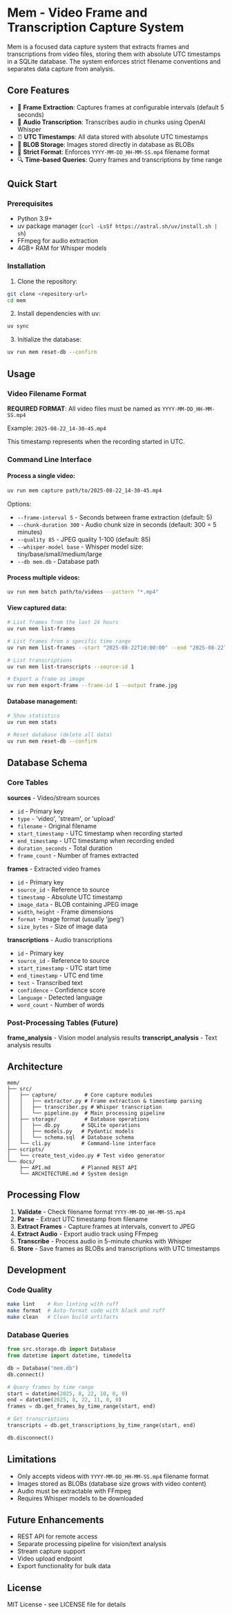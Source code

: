 # Mem - Video Frame and Transcription Capture System

Mem is a focused data capture system that extracts frames and transcriptions from video files, storing them with absolute UTC timestamps in a SQLite database. The system enforces strict filename conventions and separates data capture from analysis.

## Core Features

- 📸 **Frame Extraction**: Captures frames at configurable intervals (default 5 seconds)
- 🎤 **Audio Transcription**: Transcribes audio in chunks using OpenAI Whisper
- ⏰ **UTC Timestamps**: All data stored with absolute UTC timestamps
- 💾 **BLOB Storage**: Images stored directly in database as BLOBs
- 📝 **Strict Format**: Enforces `YYYY-MM-DD_HH-MM-SS.mp4` filename format
- 🔍 **Time-based Queries**: Query frames and transcriptions by time range

## Quick Start

### Prerequisites

- Python 3.9+ 
- uv package manager (`curl -LsSf https://astral.sh/uv/install.sh | sh`)
- FFmpeg for audio extraction
- 4GB+ RAM for Whisper models

### Installation

1. Clone the repository:
```bash
git clone <repository-url>
cd mem
```

2. Install dependencies with uv:
```bash
uv sync
```

3. Initialize the database:
```bash
uv run mem reset-db --confirm
```

## Usage

### Video Filename Format

**REQUIRED FORMAT**: All video files must be named as `YYYY-MM-DD_HH-MM-SS.mp4`

Example: `2025-08-22_14-30-45.mp4`

This timestamp represents when the recording started in UTC.

### Command Line Interface

#### Process a single video:
```bash
uv run mem capture path/to/2025-08-22_14-30-45.mp4
```

Options:
- `--frame-interval 5` - Seconds between frame extraction (default: 5)
- `--chunk-duration 300` - Audio chunk size in seconds (default: 300 = 5 minutes)
- `--quality 85` - JPEG quality 1-100 (default: 85)
- `--whisper-model base` - Whisper model size: tiny/base/small/medium/large
- `--db mem.db` - Database path

#### Process multiple videos:
```bash
uv run mem batch path/to/videos --pattern "*.mp4"
```

#### View captured data:
```bash
# List frames from the last 24 hours
uv run mem list-frames

# List frames from a specific time range
uv run mem list-frames --start "2025-08-22T10:00:00" --end "2025-08-22T11:00:00"

# List transcriptions
uv run mem list-transcripts --source-id 1

# Export a frame as image
uv run mem export-frame --frame-id 1 --output frame.jpg
```

#### Database management:
```bash
# Show statistics
uv run mem stats

# Reset database (delete all data)
uv run mem reset-db --confirm
```

## Database Schema

### Core Tables

**sources** - Video/stream sources
- `id` - Primary key
- `type` - 'video', 'stream', or 'upload'
- `filename` - Original filename
- `start_timestamp` - UTC timestamp when recording started
- `end_timestamp` - UTC timestamp when recording ended
- `duration_seconds` - Total duration
- `frame_count` - Number of frames extracted

**frames** - Extracted video frames
- `id` - Primary key
- `source_id` - Reference to source
- `timestamp` - Absolute UTC timestamp
- `image_data` - BLOB containing JPEG image
- `width`, `height` - Frame dimensions
- `format` - Image format (usually 'jpeg')
- `size_bytes` - Size of image data

**transcriptions** - Audio transcriptions
- `id` - Primary key
- `source_id` - Reference to source
- `start_timestamp` - UTC start time
- `end_timestamp` - UTC end time
- `text` - Transcribed text
- `confidence` - Confidence score
- `language` - Detected language
- `word_count` - Number of words

### Post-Processing Tables (Future)

**frame_analysis** - Vision model analysis results
**transcript_analysis** - Text analysis results

## Architecture

```
mem/
├── src/
│   ├── capture/         # Core capture modules
│   │   ├── extractor.py # Frame extraction & timestamp parsing
│   │   ├── transcriber.py # Whisper transcription
│   │   └── pipeline.py  # Main processing pipeline
│   ├── storage/         # Database operations
│   │   ├── db.py       # SQLite operations
│   │   ├── models.py   # Pydantic models
│   │   └── schema.sql  # Database schema
│   └── cli.py          # Command-line interface
├── scripts/
│   └── create_test_video.py # Test video generator
└── docs/
    ├── API.md          # Planned REST API
    └── ARCHITECTURE.md # System design
```

## Processing Flow

1. **Validate** - Check filename format `YYYY-MM-DD_HH-MM-SS.mp4`
2. **Parse** - Extract UTC timestamp from filename
3. **Extract Frames** - Capture frames at intervals, convert to JPEG
4. **Extract Audio** - Export audio track using FFmpeg
5. **Transcribe** - Process audio in 5-minute chunks with Whisper
6. **Store** - Save frames as BLOBs and transcriptions with UTC timestamps

## Development

### Code Quality
```bash
make lint    # Run linting with ruff
make format  # Auto-format code with black and ruff
make clean   # Clean build artifacts
```

### Database Queries

```python
from src.storage.db import Database
from datetime import datetime, timedelta

db = Database("mem.db")
db.connect()

# Query frames by time range
start = datetime(2025, 8, 22, 10, 0, 0)
end = datetime(2025, 8, 22, 11, 0, 0)
frames = db.get_frames_by_time_range(start, end)

# Get transcriptions
transcripts = db.get_transcriptions_by_time_range(start, end)

db.disconnect()
```

## Limitations

- Only accepts videos with `YYYY-MM-DD_HH-MM-SS.mp4` filename format
- Images stored as BLOBs (database size grows with video content)
- Audio must be extractable with FFmpeg
- Requires Whisper models to be downloaded

## Future Enhancements

- REST API for remote access
- Separate processing pipeline for vision/text analysis
- Stream capture support
- Video upload endpoint
- Export functionality for bulk data

## License

MIT License - see LICENSE file for details